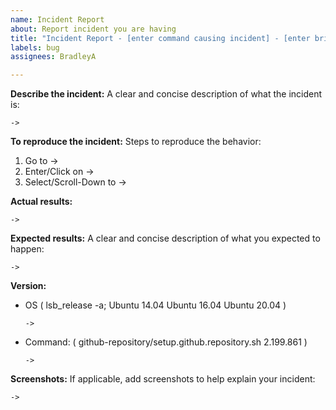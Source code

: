 ```yaml
---
name: Incident Report
about: Report incident you are having
title: "Incident Report - [enter command causing incident] - [enter brief description]"
labels: bug
assignees: BradleyA

---
```


**Describe the incident:**
A clear and concise description of what the incident is:

    ->

**To reproduce the incident:**
Steps to reproduce the behavior:
1. Go to ->
2. Enter/Click on ->
3. Select/Scroll-Down to ->

**Actual results:**

    ->

**Expected results:**
A clear and concise description of what you expected to happen:

    ->

**Version:**
 - OS ( lsb_release -a; Ubuntu 14.04  Ubuntu 16.04  Ubuntu 20.04 )
 
       ->
 
  - Command: ( github-repository/setup.github.repository.sh  2.199.861 )

        ->

**Screenshots:**
If applicable, add screenshots to help explain your incident:

    ->
